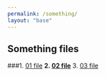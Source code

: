 ```yaml
---
permalink: /something/
layout: "base"
---
```


## Something files
###1. [01 file](01.txt)
**2. [02 file](02.txt)**
3. [03 file](03.txt)
